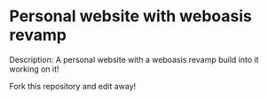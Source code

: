 # Personal website with weboasis revamp

Description: A personal website with a weboasis revamp build into it working on it!

Fork this repository and edit away!
